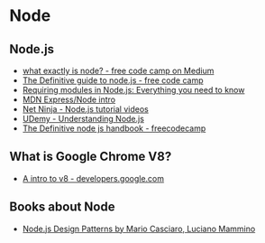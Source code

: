 # Node

## Node.js
- [what exactly is node? - free code camp on Medium](https://medium.freecodecamp.org/what-exactly-is-node-js-ae36e97449f5)
- [The Definitive guide to node.js - free code camp](https://medium.freecodecamp.org/the-definitive-node-js-handbook-6912378afc6e)
- [Requiring modules in Node.js: Everything you need to know](https://medium.freecodecamp.org/requiring-modules-in-node-js-everything-you-need-to-know-e7fbd119be8)
- [MDN Express/Node intro](https://developer.mozilla.org/en-US/docs/Learn/Server-side/Express_Nodejs/Introduction)
- [Net Ninja - Node.js tutorial videos](https://www.youtube.com/playlist?list=PL4cUxeGkcC9gcy9lrvMJ75z9maRw4byYp)
- [UDemy - Understanding Node.js](https://www.udemy.com/understand-nodejs/)
- [The Definitive node js handbook - freecodecamp](https://medium.freecodecamp.org/the-definitive-node-js-handbook-6912378afc6e)


## What is Google Chrome V8?
- [A intro to v8 - developers.google.com](https://developers.google.com/v8/intro)


## Books about Node
- [Node.js Design Patterns by Mario Casciaro, Luciano Mammino
](https://www.packtpub.com/web-development/nodejs-design-patterns-second-edition)